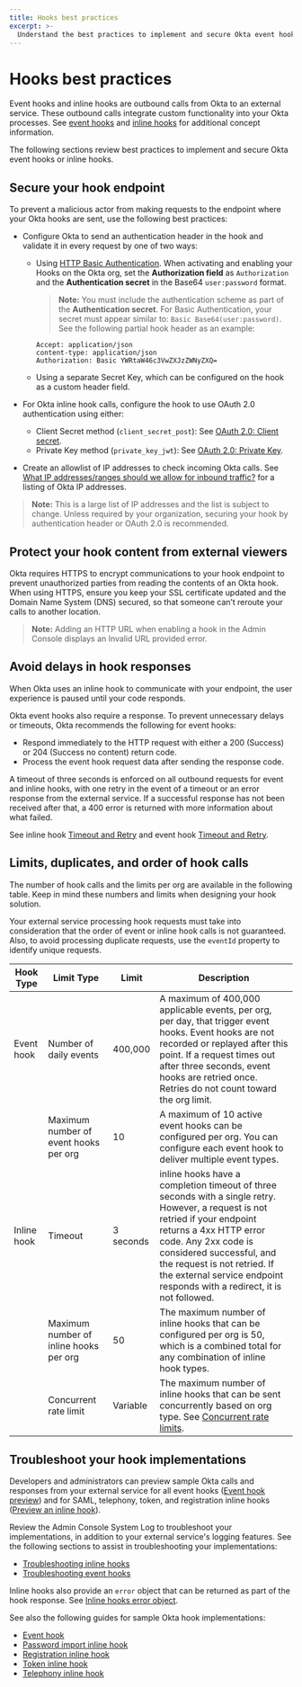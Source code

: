 ```yaml
---
title: Hooks best practices
excerpt: >-
  Understand the best practices to implement and secure Okta event hooks or inline hooks.
---
```


# Hooks best practices

Event hooks and inline hooks are outbound calls from Okta to an external service. These outbound calls integrate custom functionality into your Okta processes. See [event hooks](/docs/concepts/event-hooks) and [inline hooks](/docs/concepts/inline-hooks) for additional concept information.

The following sections review best practices to implement and secure Okta event hooks or inline hooks.

## Secure your hook endpoint

To prevent a malicious actor from making requests to the endpoint where your Okta hooks are sent, use the following best practices:

* Configure Okta to send an authentication header in the hook and validate it in every request by one of two ways:

  * Using [HTTP Basic Authentication](/books/api-security/authn/api-authentication-options/#http-basic-authentication). When activating and enabling your Hooks on the Okta org, set the **Authorization field** as `Authorization` and the **Authentication secret** in the Base64 `user:password` format.

    >**Note:** You must include the authentication scheme as part of the **Authentication secret**. For Basic Authentication, your secret must appear similar to: `Basic Base64(user:password)`. See the following partial hook header as an example:

    ```http
    Accept: application/json
    content-type: application/json
    Authorization: Basic YWRtaW46c3VwZXJzZWNyZXQ=
    ```

  * Using a separate Secret Key, which can be configured on the hook as a custom header field.

* For Okta inline hook calls, configure the hook to use OAuth 2.0 authentication using either:

  * Client Secret method (`client_secret_post`): See [OAuth 2.0: Client secret](/docs/guides/common-hook-set-up-steps/nodejs/main/#oauth-2-0-client-secret).
  * Private Key method (`private_key_jwt`): See [OAuth 2.0: Private Key](/docs/guides/common-hook-set-up-steps/nodejs/main/#oauth-2-0-private-key).

* Create an allowlist of IP addresses to check incoming Okta calls. See [What IP addresses/ranges should we allow for inbound traffic?](https://support.okta.com/help/s/article/What-IP-addresses-ranges-should-we-whitelist-for-inbound-traffic-i-e-REST-API-calls-from-Okta-to-on-prem-JIRA-server?language=en_US) for a listing of Okta IP addresses.

>**Note:** This is a large list of IP addresses and the list is subject to change. Unless required by your organization, securing your hook by authentication header or OAuth 2.0 is recommended.

## Protect your hook content from external viewers

Okta requires HTTPS to encrypt communications to your hook endpoint to prevent unauthorized parties from reading the contents of an Okta hook. When using HTTPS, ensure you keep your SSL certificate updated and the Domain Name System (DNS) secured, so that someone can’t reroute your calls to another location.

>**Note:** Adding an HTTP URL when enabling a hook in the Admin Console displays an Invalid URL provided error.

## Avoid delays in hook responses

When Okta uses an inline hook to communicate with your endpoint, the user experience is paused until your code responds.

Okta event hooks also require a response. To prevent unnecessary delays or timeouts, Okta recommends the following for event hooks:

* Respond immediately to the HTTP request with either a 200 (Success) or 204 (Success no content) return code.
* Process the event hook request data after sending the response code.

A timeout of three seconds is enforced on all outbound requests for event and inline hooks, with one retry in the event of a timeout or an error response from the external service. If a successful response has not been received after that, a 400 error is returned with more information about what failed.

See inline hook [Timeout and Retry](/docs/concepts/inline-hooks/#timeout-and-retry) and event hook [Timeout and Retry](/docs/concepts/event-hooks/#timeout-and-retry).

## Limits, duplicates, and order of hook calls

The number of hook calls and the limits per org are available in the following table. Keep in mind these numbers and limits when designing your hook solution.

Your external service processing hook requests must take into consideration that the order of event or inline hook calls is not guaranteed. Also, to avoid processing duplicate requests, use the `eventId` property to identify unique requests.

| Hook Type | Limit Type | Limit | Description |
| --------- | -----------| ----- | ----------- |
| Event hook | Number of daily events | 400,000 | A maximum of 400,000 applicable events, per org, per day, that trigger event hooks. Event hooks are not recorded or replayed after this point. If a request times out after three seconds, event hooks are retried once. Retries do not count toward the org limit.
|            | Maximum number of event hooks per org | 10 | A maximum of 10 active event hooks can be configured per org. You can configure each event hook to deliver multiple event types. |
| Inline hook | Timeout | 3 seconds | inline hooks have a completion timeout of three seconds with a single retry. However, a request is not retried if your endpoint returns a 4xx HTTP error code. Any 2xx code is considered successful, and the request is not retried. If the external service endpoint responds with a redirect, it is not followed. |
|             | Maximum number of inline hooks per org | 50 | The maximum number of inline hooks that can be configured per org is 50, which is a combined total for any combination of inline hook types. |
|             | Concurrent rate limit | Variable | The maximum number of inline hooks that can be sent concurrently based on org type. See [Concurrent rate limits](/docs/reference/rl-additional-limits/#concurrent-rate-limits).|

## Troubleshoot your hook implementations

Developers and administrators can preview sample Okta calls and responses from your external service for all event hooks ([Event hook preview](https://help.okta.com/okta_help.htm?id=ext-event-hooks-preview)) and for SAML, telephony, token, and registration inline hooks ([Preview an inline hook](https://help.okta.com/okta_help.htm?type=oie&id=ext-preview-inline-hooks)).

Review the Admin Console System Log to troubleshoot your implementations, in addition to your external service's logging features. See the following sections to assist in troubleshooting your implementations:

* [Troubleshooting inline hooks](/docs/concepts/inline-hooks/#troubleshooting)
* [Troubleshooting event hooks](/docs/concepts/event-hooks/#debugging)

Inline hooks also provide an `error` object that can be returned as part of the hook response. See [Inline hooks error object](/docs/concepts/inline-hooks/#error).

See also the following guides for sample Okta hook implementations:

* [Event hook](/docs/guides/event-hook-implementation/)
* [Password import inline hook](/docs/guides/password-import-inline-hook/)
* [Registration inline hook](/docs/guides/registration-inline-hook/)
* [Token inline hook](/docs/guides/token-inline-hook/)
* [Telephony inline hook](/docs/guides/telephony-inline-hook)
